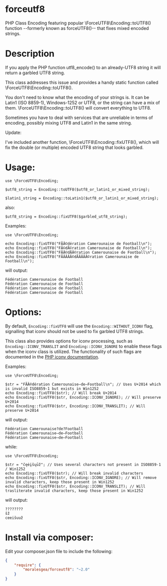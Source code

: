 forceutf8
=========

PHP Class Encoding featuring popular \ForceUTF8\Encoding::toUTF8() function --formerly known as forceUTF8()-- that fixes mixed encoded strings.

Description
===========

If you apply the PHP function utf8_encode() to an already-UTF8 string it will return a garbled UTF8 string.

This class addresses this issue and provides a handy static function called \ForceUTF8\Encoding::toUTF8().

You don't need to know what the encoding of your strings is. It can be Latin1 (ISO 8859-1), Windows-1252 or UTF8, or the string can have a mix of them. \ForceUTF8\Encoding::toUTF8() will convert everything to UTF8.

Sometimes you have to deal with services that are unreliable in terms of encoding, possibly mixing UTF8 and Latin1 in the same string.

Update:

I've included another function, \ForceUTF8\Encoding::fixUTF8(), which will fix the double (or multiple) encoded UTF8 string that looks garbled.

Usage:
======

    use \ForceUTF8\Encoding;

    $utf8_string = Encoding::toUTF8($utf8_or_latin1_or_mixed_string);

    $latin1_string = Encoding::toLatin1($utf8_or_latin1_or_mixed_string);

also:

    $utf8_string = Encoding::fixUTF8($garbled_utf8_string);

Examples:

    use \ForceUTF8\Encoding;

    echo Encoding::fixUTF8("FÃÂ©dération Camerounaise de Football\n");
    echo Encoding::fixUTF8("FÃ©dÃ©ration Camerounaise de Football\n");
    echo Encoding::fixUTF8("FÃÂ©dÃÂ©ration Camerounaise de Football\n");
    echo Encoding::fixUTF8("FÃÂÂÂÂ©dÃÂÂÂÂ©ration Camerounaise de Football\n");

will output:

    Fédération Camerounaise de Football
    Fédération Camerounaise de Football
    Fédération Camerounaise de Football
    Fédération Camerounaise de Football
    
Options:
========
By default, `Encoding::fixUTF8` will use the `Encoding::WITHOUT_ICONV` flag, signalling that iconv should not be used to fix garbled UTF8 strings.

This class also provides options for iconv processing, such as `Encoding::ICONV_TRANSLIT` and `Encoding::ICONV_IGNORE` to enable these flags when the iconv class is utilized. The functionality of such flags are documented in the [PHP iconv documentation](http://php.net/manual/en/function.iconv.php).

Examples:

    use \ForceUTF8\Encoding;
    
    $str = "FÃÂ©dération Camerounaise—de—Football\n"; // Uses U+2014 which is invalid ISO8859-1 but exists in Win1252
    echo Encoding::fixUTF8($str); // Will break U+2014
    echo Encoding::fixUTF8($str, Encoding::ICONV_IGNORE); // Will preserve U+2014
    echo Encoding::fixUTF8($str, Encoding::ICONV_TRANSLIT); // Will preserve U+2014

will output:

    Fédération Camerounaise?de?Football
    Fédération Camerounaise—de—Football
    Fédération Camerounaise—de—Football

while:

    use \ForceUTF8\Encoding;

    $str = "čęėįšųūž"; // Uses several characters not present in ISO8859-1 / Win1252
    echo Encoding::fixUTF8($str); // Will break invalid characters
    echo Encoding::fixUTF8($str, Encoding::ICONV_IGNORE); // Will remove invalid characters, keep those present in Win1252
    echo Encoding::fixUTF8($str, Encoding::ICONV_TRANSLIT); // Will trasliterate invalid characters, keep those present in Win1252

will output:

    ????????
    šž
    ceeišuuž


Install via composer:
=====================
Edit your composer.json file to include the following:

```json
{
    "require": {
        "moralesgea/forceutf8": "~2.0"
    }
}
```

